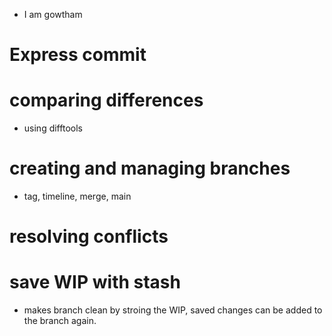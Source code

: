 - I am gowtham
# Express commit
# comparing differences
- using difftools
# creating and managing branches
- tag, timeline, merge, main 
# resolving conflicts
# save WIP with stash
- makes branch clean by stroing the WIP, saved changes can be added to the branch again.